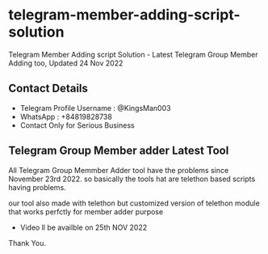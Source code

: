 # telegram-member-adding-script-solution
Telegram Member Adding script Solution - Latest Telegram Group Member Adding too, Updated 24 Nov 2022

## Contact Details 

- Telegram Profile Username : @KingsMan003
- WhatsApp  : +84819828738
- Contact Only for Serious Business

## Telegram Group Member adder Latest Tool 

All Telegram Group Memmber Adder tool have the problems since November 23rd 2022. 
so basically the tools hat are telethon based scripts having problems.

our tool also made with telethon but customized version of telethon module that works perfctly 
for member adder purpose

- Video ll be availble on 25th NOV 2022

Thank You.
